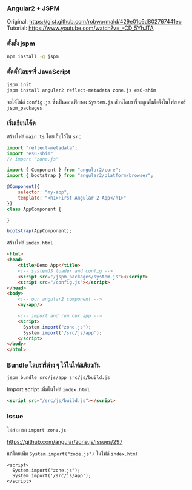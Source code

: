### Angular2 + JSPM

Original: https://gist.github.com/robwormald/429e01c6d802767441ec
Tutorial: https://www.youtube.com/watch?v=_-CD_5YhJTA

### ตั้งตั้ง jspm

```bash
npm install -g jspm
```

### ตั้ดตั้งไลบรารี่ JavaScript

```bash
jspm init
jspm install angular2 reflect-metadata zone.js es6-shim
```

จะได้ไฟล์ `config.js` ซึ่งเป็นคอนฟิกของ `System.js` ส่วนไลบรารี่จะถูกตั้งตั้งตั้งในโฟลเดอร์ `jspm_packages`

### เริ่มเขียนโค้ด

สร้างไฟล์ `main.ts` โดยเก็บไว้ใน `src`

```javascript
import "reflect-metadata";
import "es6-shim"
// import "zone.js"

import { Component } from "angular2/core";
import { bootstrap } from "angular2/platform/browser";

@Component({
    selector: "my-app",
    template: "<h1>First Angular 2 App</h1>"
})
class AppComponent {

}

bootstrap(AppComponent);
```

สร้างไฟล์ `index.html`

```html
<html>
<head>
    <title>Demo App</title>
    <!-- systemJS loader and config -->
    <script src="/jspm_packages/system.js"></script>
    <script src="/config.js"></script>
</head>
<body>
    <!-- our angular2 component -->
    <my-app/>

    <!-- import and run our app -->
    <script>
      System.import("zone.js");
      System.import('/src/js/app');
    </script>
</body>
</html>
```

### Bundle ไลบรารี่ต่าง ๆ ไว้ในไฟล์เดียวกัน

```bash
jspm bundle src/js/app src/js/build.js
```

Import script เพิ่มในไฟล์ `index.html`

```html
<script src="/src/js/build.js"></script>
```

### Issue

ไม่สามารถ `import zone.js`

https://github.com/angular/zone.js/issues/297

แก้โดยเพิ่ม `System.import("zooe.js")` ในไฟล์ `index.html`

```
<script>
  System.import("zone.js");
  System.import('/src/js/app');
</script>
```
